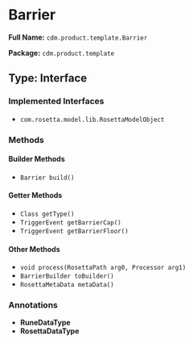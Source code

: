 # Barrier

**Full Name:** `cdm.product.template.Barrier`

**Package:** `cdm.product.template`

## Type: Interface

### Implemented Interfaces

- `com.rosetta.model.lib.RosettaModelObject`

### Methods

#### Builder Methods

- `Barrier build()`

#### Getter Methods

- `Class getType()`
- `TriggerEvent getBarrierCap()`
- `TriggerEvent getBarrierFloor()`

#### Other Methods

- `void process(RosettaPath arg0, Processor arg1)`
- `BarrierBuilder toBuilder()`
- `RosettaMetaData metaData()`

### Annotations

- **RuneDataType**
- **RosettaDataType**

